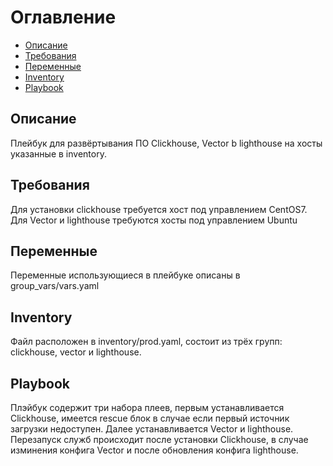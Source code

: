 # Оглавление

- [Описание](#Описание)
- [Требования](#Требования)
- [Переменные](#Переменные)
- [Inventory](#Inventory)
- [Playbook](#Playbook)

## Описание

Плейбук для развёртывания ПО Clickhouse, Vector b lighthouse на хосты указанные в inventory.

## Требования

Для установки clickhouse требуется хост под управлением CentOS7. Для Vector и lighthouse требуются хосты под управлением Ubuntu

## Переменные

Переменные использующиеся в плейбуке описаны в group_vars/vars.yaml

## Inventory

Файл расположен в inventory/prod.yaml, состоит из трёх групп: clickhouse, vector и lighthouse.

## Playbook

Плэйбук содержит три набора плеев, первым устанавливается Clickhouse, имеется rescue блок в случае если первый источник загрузки недоступен. Далее устанавливается Vector и lighthouse. Перезапуск служб происходит после установки Clickhouse, в случае изминения конфига Vector и после обновления конфига lighthouse.

